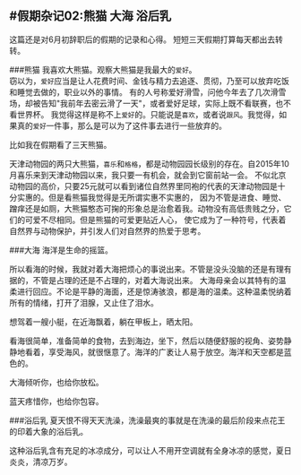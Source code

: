 #假期杂记02:熊猫 大海 浴后乳
--------------------------
这篇还是对6月初辞职后的假期的记录和心得。
短短三天假期打算每天都出去转转。

###熊猫
我喜欢大熊猫。观察大熊猫是我最大的`爱好`。  
窃以为，`爱好`应当是让人花费时间、金钱与精力去追逐、贯彻，乃至可以放弃吃饭和睡觉去做的，职业以外的事情。
有的人号称爱好滑雪，问他今年去了几次滑雪场，却被告知"我前年去密云滑了一天"，或者爱好足球，实际上既不看联赛，也不看世界杯。
我觉得这样是称不上`爱好`的。只能说是`喜欢`，或者说`跟风`。我觉得，如果真的`爱好`一件事，那么是可以为了这件事去进行一些放弃的。  

比如我在假期看了三天熊猫。  

天津动物园的两只大熊猫，`喜乐`和`格格`，都是动物园园长级别的存在。自2015年10月喜乐来到天津动物园以来，我只要一有机会，就会到它窗前站一会。
不似北京动物园的高价，只要25元就可以看到诸位自然界里同袍的代表的天津动物园是十分实惠的。但是看熊猫我觉得是无所谓实惠不实惠的，
因为不管是进食、睡觉、蹭痒还是如厕，大熊猫憨态可掬的形象总是治愈着我。动物没有高低贵贱之分，它们的可爱不尽相同。但是熊猫的可爱更贴近人心，
使它成为了一种符号，代表着自然界与动物保护，并引发人们对自然界的热爱于思考。

###大海
海洋是生命的摇篮。

所以看海的时候，我就对着大海把烦心的事说出来。不管是没头没脑的还是有理有据的，不管是占理的还是不占理的，对着大海说出来。
大海母亲会以其特有的温柔进行回应。不论是平静的海面，还是惊涛骇浪，都是海的温柔。这种温柔悦纳着所有的情绪，打开了泪腺，又止住了泪水。  

想驾着一艘小艇，在近海飘着，躺在甲板上，晒太阳。 
 
看海很简单，准备简单的食物，去到海边，坐下，然后以随便舒服的视角、姿势静静地看着，享受海风，就很惬意了。海洋的广袤让人易于放空。海洋和天空都是蓝色的。  

大海倾听你，也给你放松。

蓝天疼惜你，也给你包容。

###浴后乳
夏天恨不得天天洗澡，洗澡最爽的事就是在洗澡的最后阶段来点花王的印着大象的浴后乳。

这种浴后乳含有充足的冰凉成分，可以让人不用开空调就有全身冰凉的感觉，夏日炎炎，清凉万岁。
